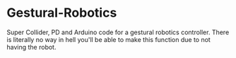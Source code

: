 Gestural-Robotics
=================

Super Collider, PD and Arduino code for a gestural robotics controller.  There is literally no way in hell you'll be able to make this function due to not having the robot.